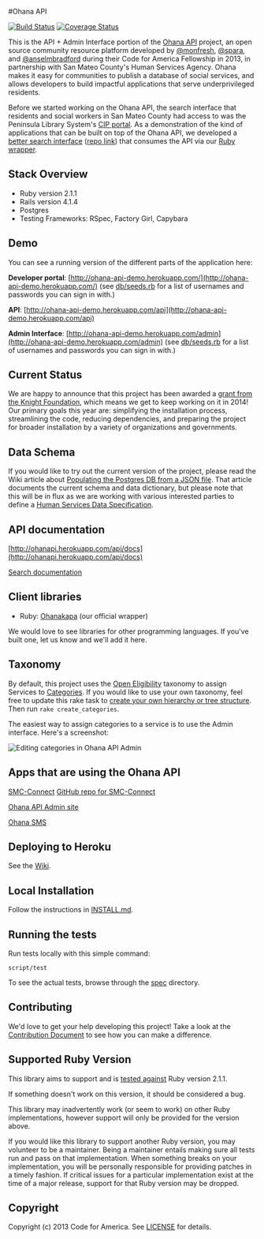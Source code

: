 #Ohana API

[![Build Status](https://travis-ci.org/codeforamerica/ohana-api.png?branch=master)](https://travis-ci.org/codeforamerica/ohana-api) [![Coverage Status](https://coveralls.io/repos/codeforamerica/ohana-api/badge.png?branch=master)](https://coveralls.io/r/codeforamerica/ohana-api)

This is the API + Admin Interface portion of the [Ohana API](http://ohanapi.org) project, an open source community resource platform developed by [@monfresh](https://github.com/monfresh), [@spara](https://github.com/spara), and [@anselmbradford](https://github.com/anselmbradford) during their Code for America Fellowship in 2013, in partnership with San Mateo County's Human Services Agency. Ohana makes it easy for communities to publish a database of social services, and allows developers to build impactful applications that serve underprivileged residents.

Before we started working on the Ohana API, the search interface that residents and social workers in San Mateo County had access to was the Peninsula Library System's [CIP portal](http://catalog.plsinfo.org:81/). As a demonstration of the kind of applications that can be built on top of the Ohana API, we developed a [better search interface](http://smc-connect.org) ([repo link](https://github.com/codeforamerica/ohana-web-search)) that consumes the API via our [Ruby wrapper](https://github.com/codeforamerica/ohanakapa).

## Stack Overview

* Ruby version 2.1.1
* Rails version 4.1.4
* Postgres
* Testing Frameworks: RSpec, Factory Girl, Capybara

## Demo
You can see a running version of the different parts of the application here:

**Developer portal**: [http://ohana-api-demo.herokuapp.com/](http://ohana-api-demo.herokuapp.com/) (see [db/seeds.rb][seeds] for a list of usernames and passwords you can sign in with.)

**API**: [http://ohana-api-demo.herokuapp.com/api](http://ohana-api-demo.herokuapp.com/api)

**Admin Interface**: [http://ohana-api-demo.herokuapp.com/admin](http://ohana-api-demo.herokuapp.com/admin) (see [db/seeds.rb][seeds] for a list of usernames and passwords you can sign in with.)

[seeds]: https://github.com/codeforamerica/ohana-api/blob/master/db/seeds.rb

## Current Status
We are happy to announce that this project has been awarded a [grant from the Knight Foundation](http://www.knightfoundation.org/grants/201447979/), which means we get to keep working on it in 2014! Our primary goals this year are: simplifying the installation process, streamlining the code, reducing dependencies, and preparing the project for broader installation by a variety of organizations and governments.

## Data Schema
If you would like to try out the current version of the project, please read the Wiki article about [Populating the Postgres DB from a JSON file](https://github.com/codeforamerica/ohana-api/wiki/Populating-the-Postgres-database-from-a-JSON-file). That article documents the current schema and data dictionary, but please note that this will be in flux as we are working with various interested parties to define a [Human Services Data Specification](https://github.com/codeforamerica/OpenReferral).

## API documentation
[http://ohanapi.herokuapp.com/api/docs](http://ohanapi.herokuapp.com/api/docs)

[Search documentation](http://ohanapi.herokuapp.com/api/docs#!/search/GET_api_search_format_get_0)

## Client libraries

- Ruby: [Ohanakapa][ohanakapa] (our official wrapper)

We would love to see libraries for other programming languages.
If you've built one, let us know and we'll add it here.

[ohanakapa]: https://github.com/codeforamerica/ohanakapa

## Taxonomy
By default, this project uses the [Open Eligibility](http://openeligibility.org) taxonomy to assign Services to [Categories](https://github.com/codeforamerica/ohana-api/blob/master/app/models/category.rb).
If you would like to use your own taxonomy, feel free to update this rake task to [create your own hierarchy or tree structure](https://github.com/codeforamerica/ohana-api/blob/master/lib/tasks/oe.rake). Then run `rake create_categories`.

The easiest way to assign categories to a service is to use the Admin interface. Here's a screenshot:

![Editing categories in Ohana API Admin](https://github.com/codeforamerica/ohana-api/raw/master/categories-in-ohana-api-admin.png)

## Apps that are using the Ohana API
[SMC-Connect](http://www.smc-connect.org)
[GitHub repo for SMC-Connect](https://github.com/codeforamerica/human_services_finder)

[Ohana API Admin site](https://github.com/codeforamerica/ohana-api-admin)

[Ohana SMS](https://github.com/marks/ohana-sms)


## Deploying to Heroku
See the [Wiki](https://github.com/codeforamerica/ohana-api/wiki/How-to-deploy-the-Ohana-API-to-your-Heroku-account).

## Local Installation

Follow the instructions in [INSTALL.md][install].

[install]: https://github.com/codeforamerica/ohana-api/blob/master/INSTALL.md

## Running the tests

Run tests locally with this simple command:

    script/test

To see the actual tests, browse through the [spec](https://github.com/codeforamerica/ohana-api/tree/master/spec) directory.

## Contributing

We'd love to get your help developing this project! Take a look at the [Contribution Document](https://github.com/codeforamerica/ohana-api/blob/master/CONTRIBUTING.md) to see how you can make a difference.

## Supported Ruby Version
This library aims to support and is [tested against](http://travis-ci.org/codeforamerica/ohana-api) Ruby version 2.1.1.

If something doesn't work on this version, it should be considered a bug.

This library may inadvertently work (or seem to work) on other Ruby implementations, however support will only be provided for the version above.

If you would like this library to support another Ruby version, you may volunteer to be a maintainer. Being a maintainer entails making sure all tests run and pass on that implementation. When something breaks on your implementation, you will be personally responsible for providing patches in a timely fashion. If critical issues for a particular implementation exist at the time of a major release, support for that Ruby version may be dropped.

## Copyright
Copyright (c) 2013 Code for America. See [LICENSE](https://github.com/codeforamerica/ohana-api/blob/master/LICENSE.md) for details.